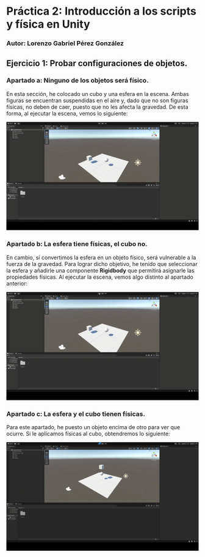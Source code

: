 # Práctica 2: Introducción a los scripts y física en Unity
### Autor: Lorenzo Gabriel Pérez González

## Ejercicio 1: Probar configuraciones de objetos.
### Apartado a: Ninguno de los objetos será físico.
En esta sección, he colocado un cubo y una esfera en la escena. Ambas figuras se encuentran suspendidas en el aire y, dado que no son figuras físicas, no deben de caer, puesto que no les afecta la gravedad. De esta forma, al ejecutar la escena, vemos lo siguiente:

![Objetos no físicos](images/Apartadoa.gif)

### Apartado b: La esfera tiene físicas, el cubo no.
En cambio, si convertimos la esfera en un objeto físico, será vulnerable a la fuerza de la gravedad. Para lograr dicho objetivo, he tenido que seleccionar la esfera y añadirle una componente **Rigidbody** que permitirá asignarle las propiedades físicas. Al ejecutar la escena, vemos algo distinto al apartado anterior:

![Esfera física](images/Apartadob.gif)

### Apartado c: La esfera y el cubo tienen físicas.
Para este apartado, he puesto un objeto encima de otro para ver que ocurre. Si le aplicamos físicas al cubo, obtendremos lo siguiente:

![Objetos físicos](images/Apartadoc.gif)